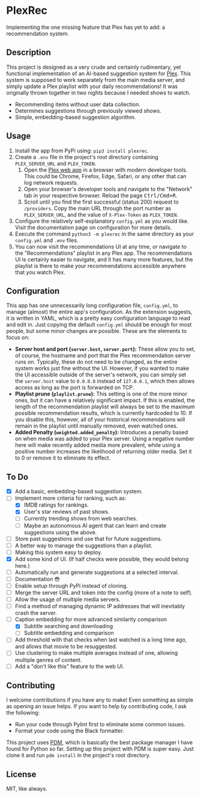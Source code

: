 # PlexRec

Implementing the one missing feature that Plex has yet to add: a recommendation system.

## Description

This project is designed as a very crude and certainly rudimentary, yet functional implementation of an AI-based suggestion system for [Plex](https://plex.tv). This system is supposed to work separately from the main media server, and simply update a Plex playlist with your daily recommendations! It was originally thrown together in two nights because I needed shows to watch.

- Recommending items without user data collection.
- Determines suggestions through previously viewed shows.
- Simple, embedding-based suggestion algorithm.

## Usage

1. Install the app from PyPi using: `pip3 install plexrec`.
2. Create a `.env` file in the project's root directory containing `PLEX_SERVER_URL` and `PLEX_TOKEN`.
   1. Open the [Plex web app](https://app.plex.tv/desktop/#!/) in a browser with modern developer tools. This could be Chrome, Firefox, Edge, Safari, or any other that can log network requests.
   2. Open your browser's developer tools and navigate to the "Network" tab in your respective browser.
      Reload the page <kbd>Ctrl/Cmd+R</kbd>.
   3. Scroll until you find the first successful (status 200) request to `/providers`. Copy the main URL through the port number as `PLEX_SERVER_URL`, and the value of `X-Plex-Token` as `PLEX_TOKEN`.
3. Configure the relatively self-explanatory `config.yml` as you would like. Visit the documentation page on configuration for more details.
4. Execute the command `python3 -m plexrec` in the same directory as your `config.yml` and `.env` files.
5. You can now visit the recommendations UI at any time, or navigate to the "Recommendations" playlist in any Plex app. The recommendations UI is certainly easier to navigate, and it has many more features, but the playlist is there to make your recommendations accessible anywhere that you watch Plex.

## Configuration

This app has one unnecessarily long configuration file, `config.yml`, to manage (almost) the entire app's configuration. As the extension suggests, it is written in YAML, which is a pretty easy configuration language to read and edit in. Just copying the default `config.yml` should be enough for most people, but some minor changes are possible. These are the elements to focus on:

- **Server host and port (`server.host`, `server.port`):** These allow you to set, of course, the hostname and port that the Plex recommendation server runs on. Typically, these do not need to be changed, as the entire system works just fine without the UI. However, if you wanted to make the UI accessible outside of the server's network, you can simply set the `server.host` value to `0.0.0.0` instead of `127.0.0.1`, which then allows access as long as the port is forwarded on TCP.
- **Playlist prune (`playlist.prune`):** This setting is one of the more minor ones, but it can have a relatively significant impact. If this is enabled, the length of the recommendation playlist will always be set to the maximum possible recommendation results, which is currently hardcoded to 10. If you disable this, however, all of your historical recommendations will remain in the playlist until manually removed, even watched ones.
- **Added Penalty (`weighted.added_penalty`):** Introduces a penalty based on when media was added to your Plex server. Using a negative number here will make recently added media more prevalent, while using a positive number increases the likelihood of returning older media. Set it to 0 or remove it to eliminate its effect.

## To Do

- [x] Add a basic, embedding-based suggestion system.
- [ ] Implement more criteria for ranking, such as:
  - [x] IMDB ratings for rankings.
  - [x] User's star reviews of past shows.
  - [ ] Currently trending shows from web searches.
  - [ ] Maybe an autonomous AI agent that can learn and create suggestions using the above.
- [ ] Store past suggestions and use that for future suggestions.
- [ ] A better way to manage the suggestions than a playlist.
- [ ] Making this system easy to deploy.
- [x] Add some kind of UI. (If half checks were possible, they would belong here.)
- [ ] Automatically run and generate suggestions at a selected interval.
- [ ] Documentation 😳
- [ ] Enable setup through PyPi instead of cloning.
- [ ] Merge the server URL and token into the config (more of a note to self).
- [ ] Allow the usage of multiple media servers.
- [ ] Find a method of managing dynamic IP addresses that will inevitably crash the server.
- [ ] Caption embedding for more advanced similarity comparison
  - [x] Subtitle searching and downloading
  - [ ] Subtitle embedding and comparison
- [ ] Add threshold with that checks when last watched is a long time ago, and allows that movie to be resuggested.
- [ ] Use clustering to make multiple averages instead of one, allowing multiple genres of content.
- [ ] Add a "don't like this" feature to the web UI.

## Contributing

I welcome contributions if you have any to make! Even something as simple as opening an issue helps. If you want to help by contributing code, I ask the following:

- Run your code through Pylint first to eliminate some common issues.
- Format your code using the Black formatter.

This project uses [PDM](https://github.com/pdm-project/pdm), which is basically the best package manager I have found for Python so far. Setting up this project with PDM is super easy. Just clone it and run `pdm install` in the project's root directory.

## License

MIT, like always.
